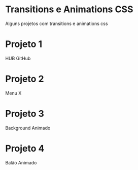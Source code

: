 # Transitions e Animations CSS
Alguns projetos com transitions e animations css

# Projeto 1
HUB GitHub

# Projeto 2
Menu X

# Projeto 3
Background Animado

# Projeto 4
Balão Animado